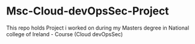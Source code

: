 # Msc-Cloud-devOpsSec-Project
This repo holds Project i worked on during my Masters degree in National college of Ireland - Course (Cloud devOpsSec)

